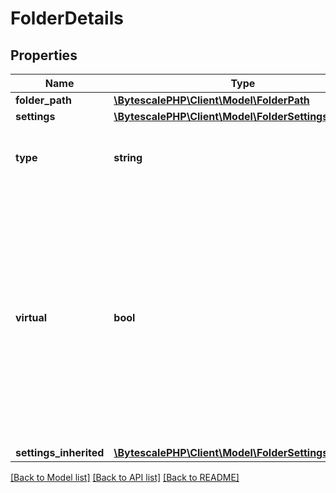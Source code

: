 # FolderDetails

## Properties

| Name                   | Type                                                                                 | Description                                                                                                                                                                                                                                        | Notes |
| ---------------------- | ------------------------------------------------------------------------------------ | -------------------------------------------------------------------------------------------------------------------------------------------------------------------------------------------------------------------------------------------------- | ----- |
| **folder_path**        | [**\BytescalePHP\Client\Model\FolderPath**](FolderPath.md)                           |                                                                                                                                                                                                                                                    |
| **settings**           | [**\BytescalePHP\Client\Model\FolderSettings**](FolderSettings.md)                   |                                                                                                                                                                                                                                                    |
| **type**               | **string**                                                                           | Indicates this item is a folder (as opposed to a file).                                                                                                                                                                                            |
| **virtual**            | **bool**                                                                             | If &#x60;true&#x60; then the folder was created using the PutFolder operation. If &#x60;false&#x60; then the folder was created automatically as the result of a file upload operation, and will disappear if/when the folder later becomes empty. |
| **settings_inherited** | [**\BytescalePHP\Client\Model\FolderSettingsInherited**](FolderSettingsInherited.md) |                                                                                                                                                                                                                                                    |

[[Back to Model list]](../../README.md#documentation-for-models) [[Back to API list]](../../README.md#documentation-for-api-endpoints) [[Back to README]](../../README.md)
